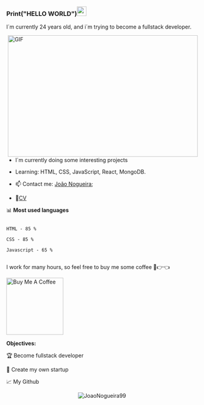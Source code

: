 ### Print("HELLO WORLD")<img src="https://media.giphy.com/media/hvRJCLFzcasrR4ia7z/giphy.gif" width="25px">

I´m currently 24 years old, and i´m trying to become a fullstack developer.

<img  align="right"  alt="GIF"  src="https://i.pinimg.com/originals/e4/26/70/e426702edf874b181aced1e2fa5c6cde.gif"  width="500"  height="320" />
  

- I´m currently doing some interesting projects

- Learning: HTML, CSS, JavaScript, React, MongoDB.

- 📫 Contact me: [João Nogueira](joaopedro.bn@gmail.com);

- 📝[CV](https://cdn.discordapp.com/attachments/841733222278234113/856228677594382356/CV.pdf)

  


📊 **Most used languages**

<!--START_SECTION:waka-->

```text

HTML - 85 %

CSS - 85 %

Javascript - 65 %


```
<!--END_SECTION:waka-->

  I work for many hours, so feel free to buy me some coffee 🥺👉👈

<a  href="https://www.paypal.com/paypalme/"  target="_blank"><img  src="https://cdn.buymeacoffee.com/buttons/v2/default-red.png"  alt="Buy Me A Coffee"  width="150" ></a>

  

 **Objectives:**

<!-- TODO-IST:START -->

🏆 Become fullstack developer

🌸 Create my own startup 

<!-- TODO-IST:END -->

  
  

📈 My Github

  

<p  align="center"> <img  src="https://github-readme-stats.vercel.app/api?username=JoaoNogueira99&show_icons=true&theme=gotham"  alt="JoaoNogueira99" />
